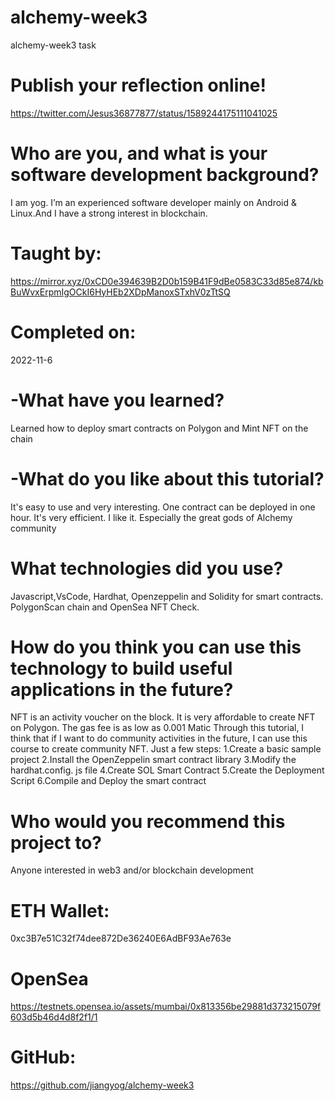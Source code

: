 # alchemy-week3
alchemy-week3 task


# Publish your reflection online! 
https://twitter.com/Jesus36877877/status/1589244175111041025


# Who are you, and what is your software development background?
I am yog. I’m an experienced software developer mainly on Android & Linux.And I have a strong interest in blockchain.

# Taught by:
https://mirror.xyz/0xCD0e394639B2D0b159B41F9dBe0583C33d85e874/kbBuWvxErpmIgOCkI6HyHEb2XDpManoxSTxhV0zTtSQ

# Completed on:
2022-11-6

# -What have you learned?
Learned how to deploy smart contracts on Polygon and Mint NFT on the chain

# -What do you like about this tutorial?
It's easy to use and very interesting. One contract can be deployed in one hour. It's very efficient. I like it. Especially the great gods of Alchemy community


# What technologies did you use?
Javascript,VsCode, Hardhat, Openzeppelin and Solidity for smart contracts.
PolygonScan chain and OpenSea NFT Check.

# How do you think you can use this technology to build useful applications in the future? 
NFT is an activity voucher on the block. It is very affordable to create NFT on Polygon. The gas fee is as low as 0.001 Matic Through this tutorial, I think that if I want to do community activities in the future, I can use this course to create community NFT. Just a few steps:
1.Create a basic sample project
2.Install the OpenZeppelin smart contract library
3.Modify the hardhat.config. js file
4.Create SOL Smart Contract
5.Create the Deployment Script
6.Compile and Deploy the smart contract


# Who would you recommend this project to?
Anyone interested in web3 and/or blockchain development


# ETH Wallet: 
0xc3B7e51C32f74dee872De36240E6AdBF93Ae763e


# OpenSea
https://testnets.opensea.io/assets/mumbai/0x813356be29881d373215079f603d5b46d4d8f2f1/1

# GitHub: 
https://github.com/jiangyog/alchemy-week3


